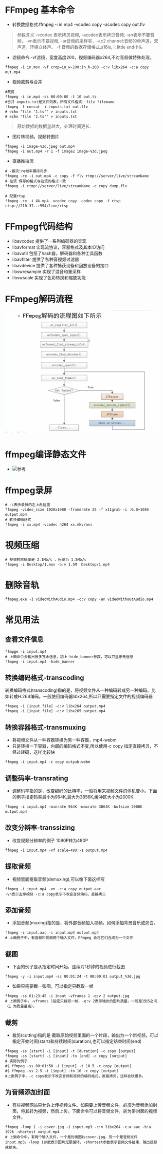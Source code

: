 # FFmpeg 基本命令
- 转换数据格式:ffmpeg -i in.mp4 -vcodec copy -acodec copy out.flv
> 参数含义 -vcodec 表示拷贝视频, -acodec表示拷贝音频;
> -an表示不要音频，-vn表示不要视频, -ar音频的采样率，-ac2 channel:音频的单声道，双声道，环绕立体声。
> -f 音频的数据存储格式,s16le, l: little end小头

- 滤镜命令:-vf滤镜，宽度高度200，视频编码器x264,不对音频做特殊处理。
```shell
ffmpeg -i in.mov -vf crop=in_w-200:in_h-200 -c:v libx264 -c:a copy out.mp4 

```

- 视频裁剪与合并
```shell
#裁剪
ffmpeg -i in.mp4 -ss 00:00:00 -t 10 out.ts
#合并 onputs.txt是文件列表，所有文件格式: file filename
ffmpeg -f concat -i inputs.txt out.flv
# echo "file '1.ts'" > inputs.txt
# echo "file '2.ts'" > inputs.txt
```
> 原始数据的数据量越大，处理时间更长.

- 图片转视频，视频转图片
```shell
ffmpeg -i image-%3d.jpeg out.mp4
ffmpeg -i out.mp4 -r 1 -f image2 image-%3d.jpeg
```
- 直播推拉流
```shell
# -推流:re帧率保持同步
ffmpeg -re -i out.mp4 -c copy -f flv rtmp://server/live/streamName
# 拉流 保存的格式与拉流的格式一致
ffmpeg -i rtmp://server/live/streamName -c copy dump.flv

# 配置rtsp
ffmpeg -re -i 4k.mp4 -vcodec copy -codec copy -f rtsp rtsp://210.37..:554/live/rtsp

```
# FFmpeg代码结构
- libavcodec 提供了一系列编码器的实现
- libavformat 实现流协议，容器格式及其本IO访问
- libavutil 包括了hash器，解码器和各种工具函数
- libavfilter 提供了各种音视频过滤器
- libavdevice 提供了各种捕获设备和回放设备的接口
- libswresample 实现了混音和重采样
- libswscale 实现了色彩转换和缩放功能

# FFmpeg解码流程
![流程](./images/ffmpeg_decode.png)

# ffmpeg编译静态文件
- ![参考](https://www.freesion.com/article/35281423798/) 

# ffmpeg录屏
```
# -i表示录屏的左上角位置
ffmpeg -video_size 1920x1080 -framerate 25 -f x11grab -i :0.0+1080 output.mp4
# 转换编码格式
ffmpeg -i xx.mp4 -vcodec h264 xx.mkv/avi
```
# 视频压缩
```
# 视频的原码率是 2.1Mb/s ，压缩为 1.5Mb/s
ffmpeg -i Desktop/1.mov -b:v 1.5M  Desktop/1.mp4
```
# 删除音轨
```
ffmpeg.exe -i videoWithAudio.mp4 -c:v copy -an videoWithoutAudio.mp4
```

# 常见用法
## 查看文件信息
```
ffmpge -i input.mp4
# 上面命令会输出很多冗余信息，加上-hide_banner参数，可以只显示元信息
ffmpeg -i input.mp4 -hide_banner
```
## 转换编码格式-transcoding
转换编码格式(transcoding)指的是，将视频文件从一种编码转成另一种编码。比如转成H.264编码，一般使用编码器libx264,所以只需要指定文件的视频编码器
```
ffmpeg -i [input.file] -c:v libx264 output.mp4
ffmpeg -i [input.file] -c:v libx265 output.mp4
```
## 转换容器格式-transmuxing
- 将视频文件从一种容器转换为另一种容器，mp4-webm
- 只是转换一下容器，内部的编码格式不变,所以使用-c copy 指定直接拷贝，不经过转码，这样比较快
```
ffmpeg -i input.mp4 -c copy outpub.webm
```
## 调整码率-transrating
- 调整码率指的是，改变编码的比特率，一般将用来视频文件的体机变小。下面的例子指定码率最小为964K,最大为3856K,缓冲区大小为2000K.
```
ffmpeg -i input.mp4 -minrate 964K -maxrate 3864K -bufsize 2000K output.mp4
```
## 改变分辨率-transsizing
- 改变视频分辨率的例子 1080P转为480P
```
ffmpeg -i input.mp4 -vf scale=480:-1 output.mp4
```
## 提取音频
- 视频里面提取音频(demuxing),可以像下面这样写
```
ffmpeg -i input.mp4 -vn -c:a copy output.aac
-vn表示去掉视频 -c:a copy表示不改变音频编码，直接拷贝
```
## 添加音频
- 添加音频(muxing)指的是，将外部音频加入视频，如何添加背景音乐或旁白。
```
ffmpeg -i input.aac -i input.mp4 output.mp4
# 上面例子中，有音频和视频两个输入文件，FFmpeg 会将它们合成为一个文件
```
## 截图
- 下面的例子是从指定时间开始，连续对1秒钟的视频进行截图
```
ffmpeg -y -i input.mp4 -ss 00:01:24 -t 00:00:01 output_%3d.jpg
```
- 如果只需要截一张图，可以指定只截取一帧
```
ffmpeg -ss 01:23:45 -i input -vframes 1 -q:v 2 output.jpg
# 上面例子中，-vframes 1指定只截取一帧，-q:v 2表示输出的图片质量，一般是1到5之间（1 为质量最高）。
```
## 裁剪
- 裁剪(cutting)指的是 截取原始视频里面的一个片段，输出为一个新视频，可以指定开始时间(start)和持续时间(duration),也可以指定结束时间(end)
```
ffmpeg -ss [start] -i [input] -t [duration] -c copy [output]
ffmpeg -ss [start] -i [input] -to [end] -c copy [output]
# 实际的例子
#$ ffmpeg -ss 00:01:50 -i [input] -t 10.5 -c copy [output]
#$ ffmpeg -ss 2.5 -i [input] -to 10 -c copy [output]
#上面例子中，-c copy表示不改变音频和视频的编码格式，直接拷贝，这样会快很多。
```
## 为音频添加封面
- 有些视频网站只允许上传视频文件。如果要上传音频文件，必须为音频添加封面，将其转为视频，然后上传。下面命令可以将音频文件，转为带封面的视频文件。
```
ffmpeg -loop 1 -i cover.jpg -i input.mp3 -c:v libx264 -c:a aac -b:a 192k -shortest output.mp4
# 上面命令中，有两个输入文件，一个是封面图片cover.jpg，另一个是音频文件input.mp3。-loop 1参数表示图片无限循环，-shortest参数表示音频文件结束，输出视频就结束。
```

